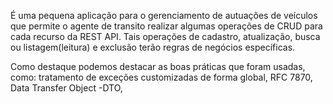 É uma pequena aplicação para o gerenciamento de autuações de veículos que permite o 
agente de transito realizar algumas operações de CRUD para cada recurso da REST API. Tais operações de cadastro, atualização, busca ou listagem(leitura) e exclusão 
terão regras de negócios específicas.

Como destaque podemos destacar as boas práticas que foram usadas, como: tratamento de exceções customizadas de forma global, RFC 7870, Data Transfer Object -DTO,


